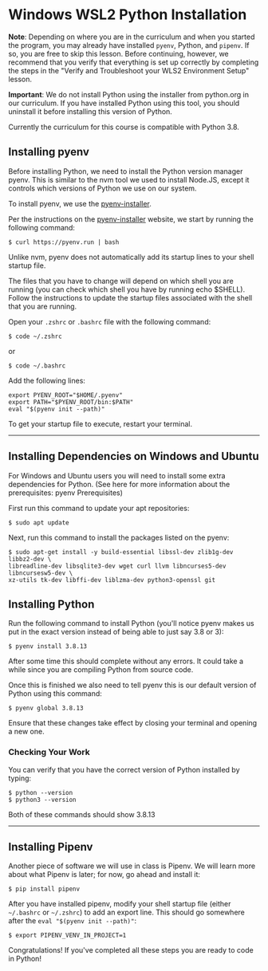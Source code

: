 # Windows WSL2 Python Installation

**Note**: Depending on where you are in the curriculum and when you started the
program, you may already have installed `pyenv`, Python, and `pipenv`. If so,
you are free to skip this lesson. Before continuing, however, we recommend that
you verify that everything is set up correctly by completing the steps in the
"Verify and Troubleshoot your WLS2 Environment Setup" lesson.

**Important**: We do not install Python using the installer from python.org in
our curriculum. If you have installed Python using this tool, you should
uninstall it before installing this version of Python.

Currently the curriculum for this course is compatible with Python 3.8.

## Installing pyenv

Before installing Python, we need to install the Python version manager pyenv.
This is similar to the nvm tool we used to install Node.JS, except it controls
which versions of Python we use on our system.

To install pyenv, we use the [pyenv-installer][].

Per the instructions on the [pyenv-installer][] website, we start by running the
following command:

```console
$ curl https://pyenv.run | bash
```

[pyenv-installer]: https://github.com/pyenv/pyenv-installer

Unlike nvm, pyenv does not automatically add its startup lines to your shell
startup file.

The files that you have to change will depend on which shell you are running
(you can check which shell you have by running echo $SHELL). Follow the
instructions to update the startup files associated with the shell that you are
running.

Open your `.zshrc` or `.bashrc` file with the following command:

```console
$ code ~/.zshrc
```

or

```console
$ code ~/.bashrc
```

Add the following lines:

```text
export PYENV_ROOT="$HOME/.pyenv"
export PATH="$PYENV_ROOT/bin:$PATH"
eval "$(pyenv init --path)"
```

To get your startup file to execute, restart your terminal.

---

## Installing Dependencies on Windows and Ubuntu

For Windows and Ubuntu users you will need to install some extra dependencies
for Python. (See here for more information about the prerequisites: pyenv
Prerequisites)

First run this command to update your apt repositories:

```console
$ sudo apt update
```

Next, run this command to install the packages listed on the pyenv:

```console
$ sudo apt-get install -y build-essential libssl-dev zlib1g-dev libbz2-dev \
libreadline-dev libsqlite3-dev wget curl llvm libncurses5-dev libncursesw5-dev \
xz-utils tk-dev libffi-dev liblzma-dev python3-openssl git
```

## Installing Python

Run the following command to install Python (you'll notice pyenv makes us put in
the exact version instead of being able to just say 3.8 or 3):

```console
$ pyenv install 3.8.13
```

After some time this should complete without any errors. It could take a while
since you are compiling Python from source code.

Once this is finished we also need to tell pyenv this is our default version of
Python using this command:

```console
$ pyenv global 3.8.13
```

Ensure that these changes take effect by closing your terminal and opening a new
one.

### Checking Your Work

You can verify that you have the correct version of Python installed by typing:

```console
$ python --version
$ python3 --version
```

Both of these commands should show 3.8.13

---

## Installing Pipenv

Another piece of software we will use in class is Pipenv. We will learn more
about what Pipenv is later; for now, go ahead and install it:

```console
$ pip install pipenv
```

After you have installed pipenv, modify your shell startup file (either
`~/.bashrc` or `~/.zshrc`) to add an export line. This should go somewhere
after the `eval "$(pyenv init --path)"`:

```console
$ export PIPENV_VENV_IN_PROJECT=1
```

Congratulations! If you've completed all these steps you are ready to code in
Python!
